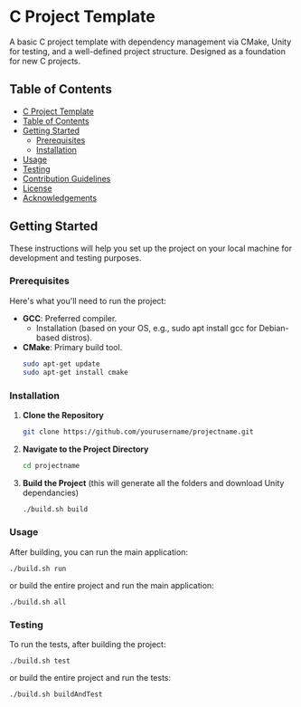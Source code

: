 # C Project Template

A basic C project template with dependency management via CMake, Unity for testing, and a well-defined project structure. Designed as a foundation for new C projects.

## Table of Contents

- [C Project Template](#c-project-template)
- [Table of Contents](#table-of-contents)
- [Getting Started](#getting-started)
  - [Prerequisites](#prerequisites)
  - [Installation](#installation)
- [Usage](#usage)
- [Testing](#testing)
- [Contribution Guidelines](#contribution-guidelines)
- [License](#license)
- [Acknowledgements](#acknowledgements)

## Getting Started

These instructions will help you set up the project on your local machine for development and testing purposes.

### Prerequisites

Here's what you'll need to run the project:

- **GCC**: Preferred compiler.
  - Installation (based on your OS, e.g., sudo apt install gcc for Debian-based distros).
- **CMake**: Primary build tool.
   ```bash
   sudo apt-get update 
   sudo apt-get install cmake

### Installation

1. **Clone the Repository**
    ```bash
   git clone https://github.com/yourusername/projectname.git

2. **Navigate to the Project Directory**
    ```bash
   cd projectname

3. **Build the Project** (this will generate all the folders and download Unity dependancies)

    ```bash
    ./build.sh build

### Usage
After building, you can run the main application:
    
    ./build.sh run

or build the entire project and run the main application:

    ./build.sh all


### Testing
To run the tests, after building the project:    

    ./build.sh test

or build the entire project and run the tests:

    ./build.sh buildAndTest

